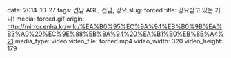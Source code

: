 date: 2014-10-27
tags: 건담 AGE, 건담, 강요
slug: forced
title: 강요받고 있는 거다!
media: forced.gif
origin: http://mirror.enha.kr/wiki/%EA%B0%95%EC%9A%94%EB%B0%9B%EA%B3%A0%20%EC%9E%88%EB%8A%94%20%EA%B1%B0%EB%8B%A4%21
media_type: video
video_file: forced.mp4
video_width: 320
video_height: 179